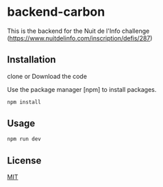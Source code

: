 # backend-carbon

This is the backend for the Nuit de l'Info challenge (https://www.nuitdelinfo.com/inscription/defis/287)

## Installation

clone or Download the code

Use the package manager [npm] to install packages.

```bash
npm install
```

## Usage

```bash
npm run dev
````

## License

[MIT](https://choosealicense.com/licenses/mit/)
